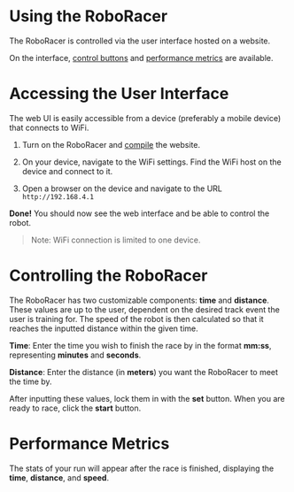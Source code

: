 # Using the RoboRacer

The RoboRacer is controlled via the user interface hosted on a website.

On the interface, [control buttons](#controlling-the-roboracer) and [performance metrics](#performance-metrics) are available.

# Accessing the User Interface

The web UI is easily accessible from a device (preferably a mobile device) that connects to WiFi. 

1. Turn on the RoboRacer and [compile](https://robo-racer.github.io/RoboRacer/#compilation) the website.

2. On your device, navigate to the WiFi settings. Find the WiFi host on the device and connect to it.

3. Open a browser on the device and navigate to the URL `http://192.168.4.1`

**Done!** You should now see the web interface and be able to control the robot.

> Note: WiFi connection is limited to one device.

# Controlling the RoboRacer

The RoboRacer has two customizable components: **time** and **distance**. These values are up to the user, dependent on the desired track event the user is training for. The speed of the robot is then calculated so that it reaches the inputted distance within the given time.

**Time**: Enter the time you wish to finish the race by in the format **mm:ss**, representing **minutes** and **seconds**.

**Distance**: Enter the distance (in **meters**) you want the RoboRacer to meet the time by.

After inputting these values, lock them in with the **set** button. When you are ready to race, click the **start** button.

# Performance Metrics

The stats of your run will appear after the race is finished, displaying the **time**, **distance**, and **speed**.
